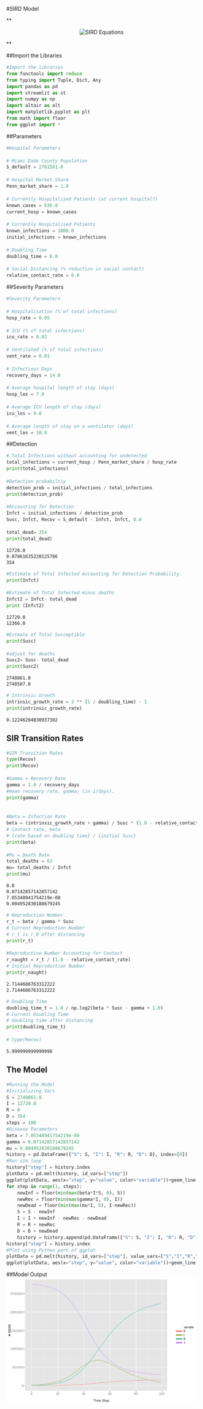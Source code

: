 #SIRD Model



**<p style="text-align: center;">
![SIRD Equations](images/SIRD_model_equations)
</p>**


##Import the Libraries
```python
#Import the libraries
from functools import reduce
from typing import Tuple, Dict, Any
import pandas as pd
import streamlit as st
import numpy as np
import altair as alt
import matplotlib.pyplot as plt
from math import floor
from ggplot import *
```

##Parameters
```python
#Hospital Parameters

# Miami Dade County Population
S_default = 2761581.0

# Hospital Market Share
Penn_market_share = 1.0

# Currently Hospitalised Patients (at current hospital?)
known_cases = 636.0
current_hosp = known_cases

# Currently Hospitalised Patients
known_infections = 1000.0
initial_infections = known_infections

# Doubling Time
doubling_time = 6.0

# Social Distancing (% reduction in social contact)
relative_contact_rate = 0.0
```

##Severity Parameters
```python
#Severity Parameters

# Hospitalisation (% of total infections)
hosp_rate = 0.05

# ICU (% of total infections)
icu_rate = 0.02

# Ventilated (% of total infections)
vent_rate = 0.01

# Infectious Days
recovery_days = 14.0

# Average hospital length of stay (days)
hosp_los = 7.0

# Average ICU length of stay (days)
icu_los = 9.0

# Average length of stay on a ventilator (days)
vent_los = 10.0
```

##Detection
```python
# Total Infections without accounting for undetected
total_infections = current_hosp / Penn_market_share / hosp_rate
print(total_infections)

#Detection probabiltiy
detection_prob = initial_infections / total_infections
print(detection_prob)

#Accounting for Detection
Infct = initial_infections / detection_prob
Susc, Infct, Recov = S_default - Infct, Infct, 0.0

total_dead= 354
print(total_dead)


```

    12720.0
    0.07861635220125786
    354



```python
#Estimate of Total Infected Accounting for Detection Probability
print(Infct)

#Estimate of Total Infected minus deaths
Infct2 = Infct- total_dead
print (Infct2)

```

    12720.0
    12366.0



```python
#Estmate of Total Succeptible
print(Susc)

#adjust for deaths
Susc2= Susc- total_dead
print(Susc2)
```

    2748861.0
    2748507.0



```python
# Intrinsic Growth
intrinsic_growth_rate = 2 ** (1 / doubling_time) - 1
print(intrinsic_growth_rate)
```

    0.12246204830937302


## SIR Transition Rates
```python
#SIR Transition Rates
type(Recov)
print(Recov)

#Gamma = Recovery Rate
gamma = 1.0 / recovery_days
#mean recovery rate, gamma, (in 1/days).
print(gamma)


#Beta = Infection Rate
beta = (intrinsic_growth_rate + gamma) / Susc * (1.0 - relative_contact_rate)
# Contact rate, beta
# {rate based on doubling time} / {initial Susc}
print(beta)

#Mu = Death Rate 
total_deaths = 63
mu= total_deaths / Infct
print(mu)
```

    0.0
    0.07142857142857142
    7.05348941754219e-08
    0.004952830188679245



```python
# Reproduction Number
r_t = beta / gamma * Susc 
# Current Reproduction Number
# r_t is r_0 after distancing
print(r_t)

#Reproductive Number Accounting for Contact
r_naught = r_t / (1.0 - relative_contact_rate)
# Initial Reproduction Number
print(r_naught)
```

    2.7144686763312222
    2.7144686763312222



```python
# Doubling Time
doubling_time_t = 1.0 / np.log2(beta * Susc - gamma + 1.0) 
# Current Doubling Time
# doubling time after distancing
print(doubling_time_t)

# type(Recov)
```

    5.999999999999998


## The Model
```python
#Running the Model
#Initializing Vars
S = 2748861.0
I = 12720.0
R = 0
D = 354
steps = 100
#Disease Parameters
beta = 7.05348941754219e-08
gamma = 0.07142857142857142
mu = 0.004952830188679245
history = pd.DataFrame({"S": S, "I": I, "R": R, "D": D}, index=[0])
#Run sim loop
history["step"] = history.index
plotData = pd.melt(history, id_vars=["step"])
ggplot(plotData, aes(x="step", y="value", color="variable"))+geom_line()
for step in range(1, steps):
    newInf = floor(min(max(beta*I*S, 0), S))
    newRec = floor(min(max(gamma*I, 0), I))
    newDead = floor(min(max(mu*I, 0), I-newRec))
    S = S - newInf
    I = I + newInf - newRec - newDead
    R = R + newRec
    D = D + newDead
    history = history.append(pd.DataFrame({"S": S, "I": I, "R": R, "D": D}, index=[step]))
history["step"] = history.index
#Plot using Python port of ggplot
plotData = pd.melt(history, id_vars=["step"], value_vars=["S","I","R","D"])
ggplot(plotData, aes(x="step", y="value", color="variable"))+geom_line()+xlab("Time Step")+ylab("# Hosts")
```

##Model Output
![png](images/output_10_0.png)





   




```python

```
